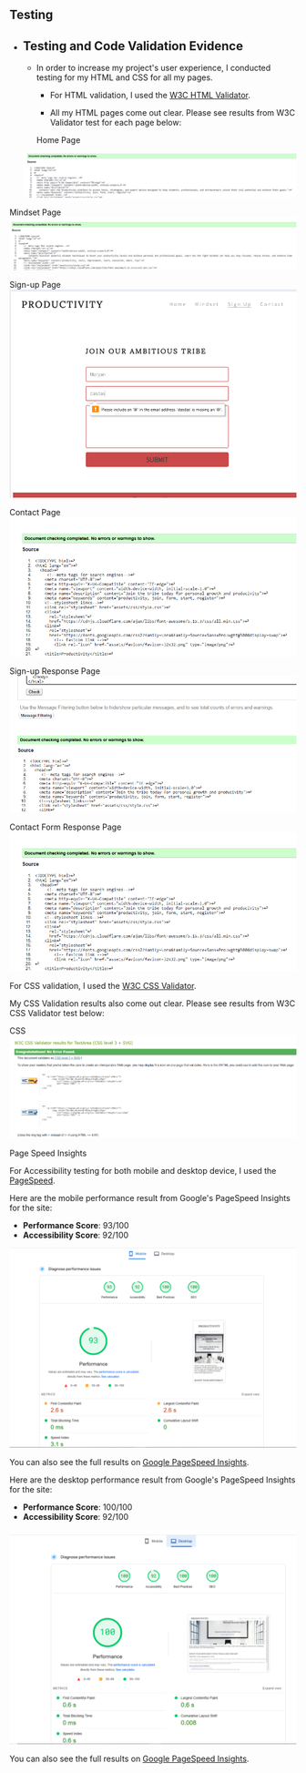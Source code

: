 ## Testing

- ## Testing and Code Validation Evidence

  - In order to increase my project's user experience, I conducted testing for my HTML and CSS for all my pages.

    - For HTML validation, I used the [W3C HTML Validator](https://validator.w3.org/).

    - All my HTML pages come out clear. Please see results from W3C Validator test for each page below:

    Home Page
  <img src="assets/readme-images/indexhtmlvalidator.png" style="background-color: black" alt="Horizon Photo">
</div>


  Mindset Page
  <img src="assets/readme-images/mindsethtmlvalidator.png" style="background-color: black" alt="Horizon Photo">
</div>

  Sign-up Page
  <img src="assets/readme-images/signupvalidation.png" style="background-color: black" alt="Horizon Photo">
</div>

  Contact Page
  <img src="assets/readme-images/contactresponcehtmlvalidator.png" style="background-color: black" alt="Horizon Photo">
</div>

  Sign-up Response Page
  <img src="assets/readme-images/formresponcehtmlvalidator.png" style="background-color: black" alt="Horizon Photo">
</div>

  Contact Form Response Page
  <img src="assets/readme-images/contactresponcehtmlvalidator.png" style="background-color: black" alt="Horizon Photo">
</div>

  For CSS validation, I used the [W3C CSS Validator](https://jigsaw.w3.org/css-validator/).

  My CSS Validation results also come out clear. Please see results from W3C CSS Validator test below:

  CSS
  <img src="assets/readme-images/cssvalidator.png" style="background-color: black" alt="Horizon Photo">
</div>

  Page Speed Insights

  For Accessibility testing for both mobile and desktop device, I used the [PageSpeed](https://pagespeed.web.dev/).


Here are the mobile performance result from Google's PageSpeed Insights for the site:

- **Performance Score**: 93/100
- **Accessibility Score**: 92/100

<div align="center">
  <img src="assets/readme-images/performanceindexmobile.png" style="background-color: black" alt="Horizon Photo">
</div>

You can also see the full results on [Google PageSpeed Insights](https://pagespeed.web.dev/analysis/https-maryangelle-github-io-Productivity/n8cuijivsc?form_factor=mobile).

Here are the desktop performance result from Google's PageSpeed Insights for the site:

- **Performance Score**: 100/100
- **Accessibility Score**: 92/100

<div align="center">
  <img src="assets/readme-images/desktopperformance.png" style="background-color: black" alt="Horizon Photo">
</div>

You can also see the full results on [Google PageSpeed Insights](https://pagespeed.web.dev/analysis/https-maryangelle-github-io-Productivity/n8cuijivsc?form_factor=desktop).
